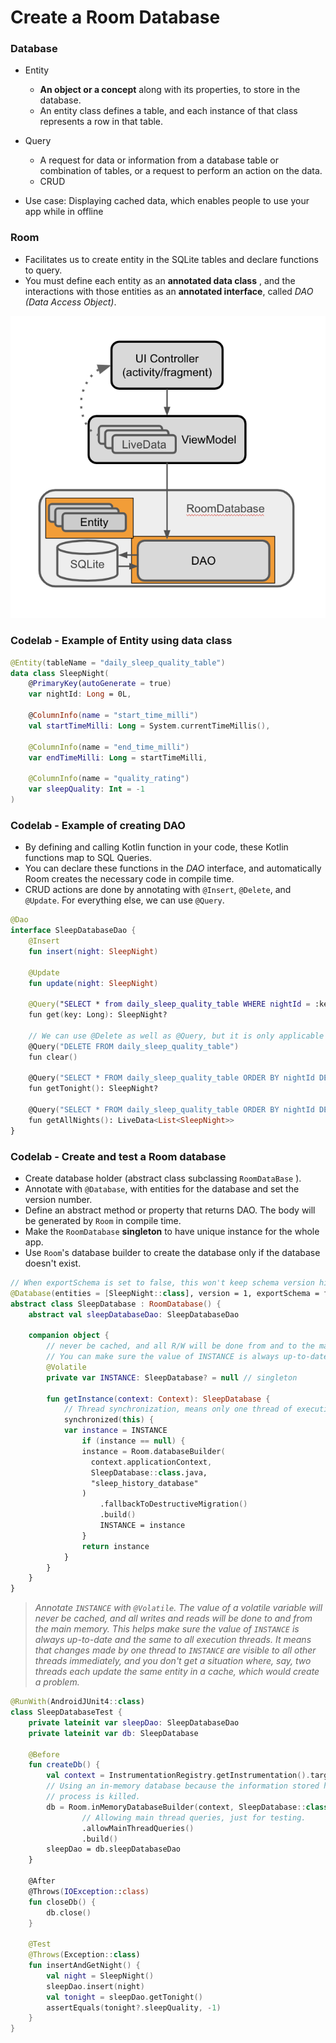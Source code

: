 # Create a Room Database

### Database

* Entity
  * **An object or a concept** along with its properties, to store in the database.
  * An entity class defines a table, and each instance of that class represents a row in that table.
* Query
  * A request for data or information from a database table or combination of tables, or a request to perform an action on the data.
  * CRUD

* Use case: Displaying cached data, which enables people to use your app while in offline



### Room

* Facilitates us to create entity in the SQLite tables and declare functions to query.
* You must define each entity as an **annotated data class** , and the interactions with those entities as an **annotated interface**, called *DAO (Data Access Object)*.

![room](./room/room.png)

### Codelab - Example of Entity using data class

```kotlin
@Entity(tableName = "daily_sleep_quality_table")
data class SleepNight(
    @PrimaryKey(autoGenerate = true)
    var nightId: Long = 0L,
 
    @ColumnInfo(name = "start_time_milli")
    val startTimeMilli: Long = System.currentTimeMillis(),

    @ColumnInfo(name = "end_time_milli")
    var endTimeMilli: Long = startTimeMilli,

    @ColumnInfo(name = "quality_rating")
    var sleepQuality: Int = -1
)
```

### Codelab - Example of creating DAO

* By defining and calling Kotlin function in your code, these Kotlin functions map to SQL Queries.
* You can declare these functions in the *DAO* interface, and automatically Room creates the necessary code in compile time.
* CRUD actions are done by annotating with  `@Insert`,  `@Delete`, and `@Update`. For everything else, we can use `@Query`. 

```kotlin
@Dao
interface SleepDatabaseDao {
    @Insert
    fun insert(night: SleepNight)
  
    @Update
    fun update(night: SleepNight)
  
    @Query("SELECT * from daily_sleep_quality_table WHERE nightId = :key")
    fun get(key: Long): SleepNight?
  
    // We can use @Delete as well as @Query, but it is only applicable when you want to delete specific entries.
    @Query("DELETE FROM daily_sleep_quality_table")
    fun clear()
	
    @Query("SELECT * FROM daily_sleep_quality_table ORDER BY nightId DESC LIMIT 1")
    fun getTonight(): SleepNight?
  
    @Query("SELECT * FROM daily_sleep_quality_table ORDER BY nightId DESC")
    fun getAllNights(): LiveData<List<SleepNight>>
}
```

### Codelab - Create and test a Room database

* Create database holder (abstract class subclassing `RoomDataBase` ).
* Annotate with `@Database`, with entities for the database and set the version number.
* Define an abstract method or property that returns DAO. The body will be generated by `Room`  in compile time.
* Make the `RoomDatabase` **singleton** to have unique instance for the whole app.
* Use `Room`'s database builder to create the database only if the database doesn't exist.

```kotlin
// When exportSchema is set to false, this won't keep schema version history backups.
@Database(entities = [SleepNight::class], version = 1, exportSchema = false)
abstract class SleepDatabase : RoomDatabase() {
    abstract val sleepDatabaseDao: SleepDatabaseDao
    
    companion object {
        // never be cached, and all R/W will be done from and to the main memory.
        // You can make sure the value of INSTANCE is always up-to-date and the same to all execution threads.
        @Volatile
      	private var INSTANCE: SleepDatabase? = null // singleton

      	fun getInstance(context: Context): SleepDatabase {
            // Thread synchronization, means only one thread of execution at a time can enter this block of code. 
            synchronized(this) {
	        var instance = INSTANCE
            	if (instance == null) {
    		    instance = Room.databaseBuilder(
				  context.applicationContext,
				  SleepDatabase::class.java,
				  "sleep_history_database"
				)
                    .fallbackToDestructiveMigration()
                    .build()
              	    INSTANCE = instance
            	}
            	return instance
            }
      	}
    }
}
```


> *Annotate `INSTANCE` with `@Volatile`. The value of a volatile variable will never be cached, and all writes and reads will be done to and from the main memory. This helps make sure the value of `INSTANCE` is always up-to-date and the same to all execution threads. It means that changes made by one thread to `INSTANCE` are visible to all other threads immediately, and you don't get a situation where, say, two threads each update the same entity in a cache, which would create a problem.*



```kotlin
@RunWith(AndroidJUnit4::class)
class SleepDatabaseTest {
    private lateinit var sleepDao: SleepDatabaseDao
    private lateinit var db: SleepDatabase

    @Before
    fun createDb() {
        val context = InstrumentationRegistry.getInstrumentation().targetContext
        // Using an in-memory database because the information stored here disappears when the
        // process is killed.
        db = Room.inMemoryDatabaseBuilder(context, SleepDatabase::class.java)
                // Allowing main thread queries, just for testing.
                .allowMainThreadQueries()
                .build()
        sleepDao = db.sleepDatabaseDao
    }

    @After
    @Throws(IOException::class)
    fun closeDb() {
        db.close()
    }

    @Test
    @Throws(Exception::class)
    fun insertAndGetNight() {
        val night = SleepNight()
        sleepDao.insert(night)
        val tonight = sleepDao.getTonight()
        assertEquals(tonight?.sleepQuality, -1)
    }
}
```

